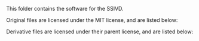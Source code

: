 This folder contains the software for the SSIVD. 

Original files are licensed under the MIT license, and are listed below:

Derivative files are licensed under their parent license, and are listed below:
